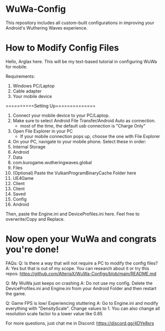 # WuWa-Config
This repository includes all custom-built configurations in improving your Android's Wuthering Waves experience.

# How to Modify Config Files
Hello, Arglax here. This will be my text-based tutorial in configuring WuWa for mobile.

Requirements: 
1. Windows PC/Laptop
2. Cable adapter
3. Your mobile device

==========Setting Up==============

1. Connect your mobile device to your PC/Laptop.
2. Make sure to select Android File Transfer/Android Auto as connection.
	- most of the time, the default usb connection is "Charge Only"
3. Open File Explorer in your PC
	- If your mobile connection pops up, choose the one with File Explorer
4. On your PC, navigate to your mobile phone.
Select these in order:
1. Internal Storage
2. Android
3. Data
4. com.kurogame.wutheringwaves.global
5. Files
6. (Optional) Paste the VulkanProgramBinaryCache Folder here
7. UE4Game
8. Client
9. Client
10. Saved
11. Config
12. Android

Then, paste the Engine.ini and DeviceProfiles.ini here. Feel free to overwrite/Copy and Replace.

Now open your WuWa and congrats you're done!
================================
FAQs:
Q: Is there a way that will not require a PC to modify the config files?
A: Yes but that is out of my scope. You can research about it or try this repos: https://github.com/AlteriaX/WuWa-Configs/blob/main/README.md

Q: My WuWa just keeps on crashing
A: Do not use my config. Delete the DeviceProfiles.ini and Engine.ini from your Android Folder and then restart the game.

Q: Game FPS is low/ Experiencing stuttering
A: Go to Engine.ini and modify everything with "DensityScale". Change values to 1. You can also change all resolution scale factor to a lower value like 0.85


For more questions, just chat me in Discord: https://discord.gg/4DYe8srs
